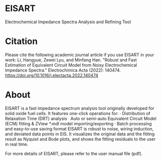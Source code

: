 # EISART
 Electrochemical Impedance Spectra Analysis and Refining Tool
# Citation
 Please cite the following academic journal article if you use EISART in your work: 
 Li, Hangyue, Zewei Lyu, and Minfang Han. "Robust and Fast Estimation of Equivalent Circuit Model from Noisy Electrochemical Impedance Spectra." Electrochimica Acta (2022): 140474. https://doi.org/10.1016/j.electacta.2022.140474

# About
 EISART is a fast impedance spectrum analysis tool originally developed for solid oxide fuel cells.
 It features one-click operations for:
 · Distribution of Relaxation Time (DRT) analysis
 · Auto or semi-auto Equivalent Circuit Model (ECM) fitting & ZView *.mdl model importing/exporting
 · Batch processing and easy-to-use saving format
 EISART is robust to noise, wiring induction, and deviated data points in EIS. It visualizes the original data and the fitting result as  Nyquist and Bode plots, and shows the fitting residuals to the user in real time.

 For more details of EISART, please refer to the user manual file (pdf).
